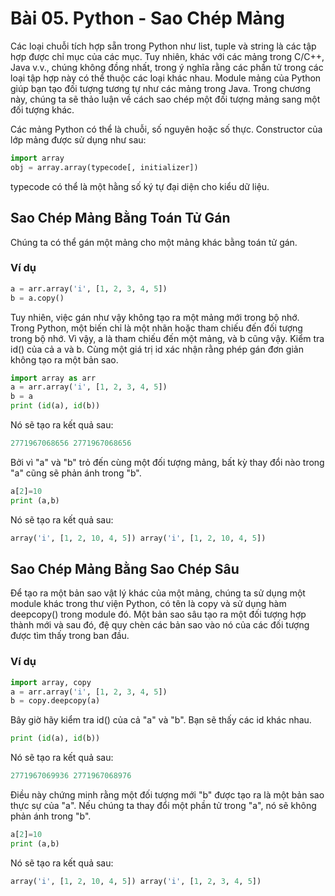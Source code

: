 # Bài 05. Python - Sao Chép Mảng

Các loại chuỗi tích hợp sẵn trong Python như list, tuple và string là các tập hợp được chỉ mục của các mục. Tuy nhiên, khác với các mảng trong C/C++, Java v.v., chúng không đồng nhất, trong ý nghĩa rằng các phần tử trong các loại tập hợp này có thể thuộc các loại khác nhau. Module mảng của Python giúp bạn tạo đối tượng tương tự như các mảng trong Java. Trong chương này, chúng ta sẽ thảo luận về cách sao chép một đối tượng mảng sang một đối tượng khác.

Các mảng Python có thể là chuỗi, số nguyên hoặc số thực. Constructor của lớp mảng được sử dụng như sau:

```python
import array
obj = array.array(typecode[, initializer])
```

typecode có thể là một hằng số ký tự đại diện cho kiểu dữ liệu.

## Sao Chép Mảng Bằng Toán Tử Gán

Chúng ta có thể gán một mảng cho một mảng khác bằng toán tử gán.

### Ví dụ
```python
a = arr.array('i', [1, 2, 3, 4, 5])
b = a.copy()
```

Tuy nhiên, việc gán như vậy không tạo ra một mảng mới trong bộ nhớ. Trong Python, một biến chỉ là một nhãn hoặc tham chiếu đến đối tượng trong bộ nhớ. Vì vậy, a là tham chiếu đến một mảng, và b cũng vậy. Kiểm tra id() của cả a và b. Cùng một giá trị id xác nhận rằng phép gán đơn giản không tạo ra một bản sao.

```python
import array as arr
a = arr.array('i', [1, 2, 3, 4, 5])
b = a
print (id(a), id(b))
```

Nó sẽ tạo ra kết quả sau:

```python
2771967068656 2771967068656
```

Bởi vì "a" và "b" trỏ đến cùng một đối tượng mảng, bất kỳ thay đổi nào trong "a" cũng sẽ phản ánh trong "b".

```python
a[2]=10
print (a,b)
```

Nó sẽ tạo ra kết quả sau:

```python
array('i', [1, 2, 10, 4, 5]) array('i', [1, 2, 10, 4, 5])
```

## Sao Chép Mảng Bằng Sao Chép Sâu

Để tạo ra một bản sao vật lý khác của một mảng, chúng ta sử dụng một module khác trong thư viện Python, có tên là copy và sử dụng hàm deepcopy() trong module đó. Một bản sao sâu tạo ra một đối tượng hợp thành mới và sau đó, đệ quy chèn các bản sao vào nó của các đối tượng được tìm thấy trong ban đầu.

### Ví dụ
```python
import array, copy
a = arr.array('i', [1, 2, 3, 4, 5])
b = copy.deepcopy(a)
```

Bây giờ hãy kiểm tra id() của cả "a" và "b". Bạn sẽ thấy các id khác nhau.

```python
print (id(a), id(b))
```

Nó sẽ tạo ra kết quả sau:

```python
2771967069936 2771967068976
```
Điều này chứng minh rằng một đối tượng mới "b" được tạo ra là một bản sao thực sự của "a". Nếu chúng ta thay đổi một phần tử trong "a", nó sẽ không phản ánh trong "b".

```python
a[2]=10
print (a,b)
```

Nó sẽ tạo ra kết quả sau:

```python
array('i', [1, 2, 10, 4, 5]) array('i', [1, 2, 3, 4, 5])
```